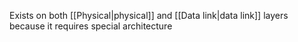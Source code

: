 Exists on both [[Physical|physical]] and [[Data link|data link]] layers because it requires special architecture

